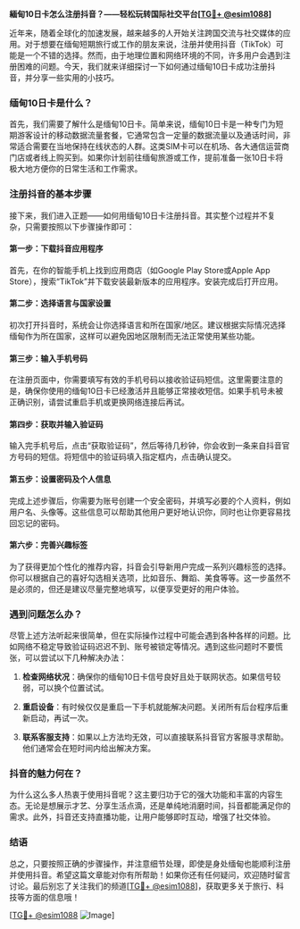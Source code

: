 **緬甸10日卡怎么注册抖音？——轻松玩转国际社交平台[[TG💪+ @esim1088](https://t.me/s/esim1088)]**

近年来，随着全球化的加速发展，越来越多的人开始关注跨国交流与社交媒体的应用。对于想要在缅甸短期旅行或工作的朋友来说，注册并使用抖音（TikTok）可能是一个不错的选择。然而，由于地理位置和网络环境的不同，许多用户会遇到注册困难的问题。今天，我们就来详细探讨一下如何通过缅甸10日卡成功注册抖音，并分享一些实用的小技巧。

### 缅甸10日卡是什么？

首先，我们需要了解什么是缅甸10日卡。简单来说，缅甸10日卡是一种专门为短期游客设计的移动数据流量套餐，它通常包含一定量的数据流量以及通话时间，非常适合需要在当地保持在线状态的人群。这类SIM卡可以在机场、各大通信运营商门店或者线上购买到。如果你计划前往缅甸旅游或工作，提前准备一张10日卡将极大地方便你的日常生活和工作需求。

### 注册抖音的基本步骤

接下来，我们进入正题——如何用缅甸10日卡注册抖音。其实整个过程并不复杂，只需要按照以下步骤操作即可：

#### 第一步：下载抖音应用程序

首先，在你的智能手机上找到应用商店（如Google Play Store或Apple App Store），搜索“TikTok”并下载安装最新版本的应用程序。安装完成后打开应用。

#### 第二步：选择语言与国家设置

初次打开抖音时，系统会让你选择语言和所在国家/地区。建议根据实际情况选择缅甸作为所在国家，这样可以避免因地区限制而无法正常使用某些功能。

#### 第三步：输入手机号码

在注册页面中，你需要填写有效的手机号码以接收验证码短信。这里需要注意的是，确保你使用的缅甸10日卡已经激活并且能够正常接收短信。如果手机号未被正确识别，请尝试重启手机或更换网络连接后再试。

#### 第四步：获取并输入验证码

输入完手机号后，点击“获取验证码”，然后等待几秒钟，你会收到一条来自抖音官方号码的短信。将短信中的验证码填入指定框内，点击确认提交。

#### 第五步：设置密码及个人信息

完成上述步骤后，你需要为账号创建一个安全密码，并填写必要的个人资料，例如用户名、头像等。这些信息可以帮助其他用户更好地认识你，同时也让你更容易找回忘记的密码。

#### 第六步：完善兴趣标签

为了获得更加个性化的推荐内容，抖音会引导新用户完成一系列兴趣标签的选择。你可以根据自己的喜好勾选相关选项，比如音乐、舞蹈、美食等等。这一步虽然不是必须的，但还是建议尽量完整地填写，以便享受更好的用户体验。

### 遇到问题怎么办？

尽管上述方法听起来很简单，但在实际操作过程中可能会遇到各种各样的问题。比如网络不稳定导致验证码迟迟不到、账号被锁定等情况。遇到这些问题时不要慌张，可以尝试以下几种解决办法：

1. **检查网络状况**：确保你的缅甸10日卡信号良好且处于联网状态。如果信号较弱，可以换个位置试试。
   
2. **重启设备**：有时候仅仅是重启一下手机就能解决问题。关闭所有后台程序后重新启动，再试一次。

3. **联系客服支持**：如果以上方法均无效，可以直接联系抖音官方客服寻求帮助。他们通常会在短时间内给出解决方案。

### 抖音的魅力何在？

为什么这么多人热衷于使用抖音呢？这主要归功于它的强大功能和丰富的内容生态。无论是想展示才艺、分享生活点滴，还是单纯地消磨时间，抖音都能满足你的需求。此外，抖音还支持直播功能，让用户能够即时互动，增强了社交体验。

### 结语

总之，只要按照正确的步骤操作，并注意细节处理，即使是身处缅甸也能顺利注册并使用抖音。希望这篇文章能对你有所帮助！如果你还有任何疑问，欢迎随时留言讨论。最后别忘了关注我们的频道[[TG💪+ @esim1088](https://t.me/s/esim1088)]，获取更多关于旅行、科技等方面的信息哦！

[[TG💪+ @esim1088](https://t.me/s/esim1088) ![Image](https://i.postimg.cc/4NQfJmqS/Snipaste-2025-05-13-00-14-12.png)]